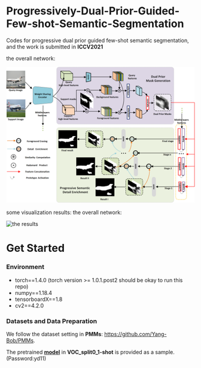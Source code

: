 # Progressively-Dual-Prior-Guided-Few-shot-Semantic-Segmentation
Codes for progressive dual prior guided few-shot semantic segmentation, and the work is submitted in **ICCV2021**

the overall network:
<p align="left">
<img src="img/chain10.png" alt="the overall network" width="900px">
</p>
some visualization results:
the overall network:
<p align="left">
<img src="img/results10.png" alt="the results" width="900px">
</p>

# Get Started

### Environment
+ torch==1.4.0 (torch version >= 1.0.1.post2 should be okay to run this repo)
+ numpy==1.18.4
+ tensorboardX==1.8
+ cv2==4.2.0



### Datasets and Data Preparation

We follow the dataset setting in **PMMs**: https://github.com/Yang-Bob/PMMs. 

The pretrained [**model**](https://pan.baidu.com/s/1qn_AhDbV5Q5XM-PpuKrNqQ) in **VOC_split0_1-shot** is provided as a sample. (Password:yd11)
